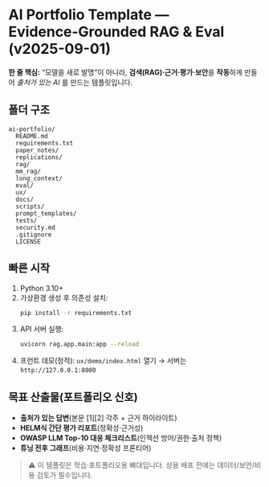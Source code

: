 # AI Portfolio Template — Evidence‑Grounded RAG & Eval (v2025-09-01)

**한 줄 핵심:** “모델을 새로 발명”이 아니라, **검색(RAG)·근거·평가·보안**을 **작동**하게 만들어 _출처가 있는 AI_ 를 만드는 템플릿입니다.

## 폴더 구조
```
ai-portfolio/
  README.md
  requirements.txt
  paper_notes/
  replications/
  rag/
  mm_rag/
  long_context/
  eval/
  ux/
  docs/
  scripts/
  prompt_templates/
  tests/
  security.md
  .gitignore
  LICENSE
```
## 빠른 시작
1) Python 3.10+
2) 가상환경 생성 후 의존성 설치:
   ```bash
   pip install -r requirements.txt
   ```
3) API 서버 실행:
   ```bash
   uvicorn rag.app.main:app --reload
   ```
4) 프런트 데모(정적): `ux/demo/index.html` 열기 → 서버는 `http://127.0.0.1:8000`

## 목표 산출물(포트폴리오 신호)
- **출처가 있는 답변**(본문 [1][2] 각주 + 근거 하이라이트)
- **HELM식 간단 평가 리포트**(정확성·근거성)
- **OWASP LLM Top-10 대응 체크리스트**(인젝션 방어/권한·출처 정책)
- **튜닝 전후 그래프**(비용·지연·정확성 프론티어)

> ⚠️ 이 템플릿은 학습·포트폴리오용 뼈대입니다. 상용 배포 전에는 데이터/보안/비용 검토가 필수입니다.
